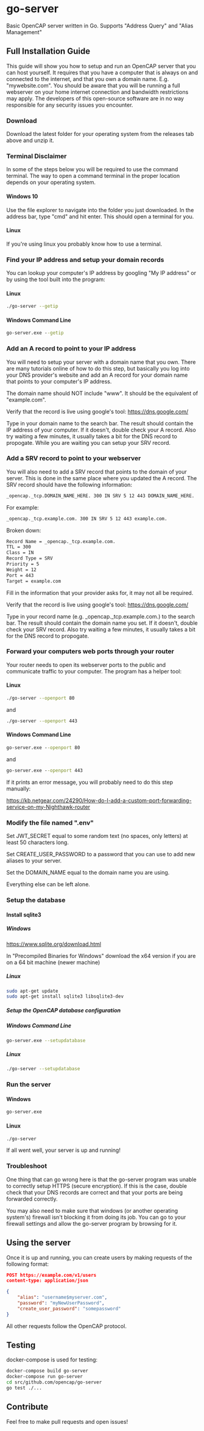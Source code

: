 # go-server

Basic OpenCAP server written in Go. Supports "Address Query" and "Alias Management"

## Full Installation Guide

This guide will show you how to setup and run an OpenCAP server that you can host yourself. It requires that you have a computer that is always on and connected to the internet, and that you own a domain name. E.g. "mywebsite.<span></span>com". You should be aware that you will be running a full webserver on your home internet connection and bandwidth restrictions may apply. The developers of this open-source software are in no way responsible for any security issues you encounter.

### Download

Download the latest folder for your operating system from the releases tab above and unzip it.

### Terminal Disclaimer

In some of the steps below you will be required to use the command terminal. The way to open a command terminal in the proper location depends on your operating system.

#### Windows 10

Use the file explorer to navigate into the folder you just downloaded. In the address bar, type "cmd" and hit enter. This should open a terminal for you.

#### Linux

If you're using linux you probably know how to use a terminal.

### Find your IP address and setup your domain records

You can lookup your computer's IP address by googling "My IP address" or by using the tool built into the program:

#### Linux

```bash
./go-server --getip
```

#### Windows Command Line

```cmd
go-server.exe --getip
```

### Add an A record to point to your IP address

You will need to setup your server with a domain name that you own. There are many tutorials online of how to do this step, but basically you log into your DNS provider's website and add an A record for your domain name that points to your computer's IP address.

The domain name should NOT include "www". It should be the equivalent of "example.com".

Verify that the record is live using google's tool: https://dns.google.com/

Type in your domain name to the search bar. The result should contain the IP address of your computer. If it doesn't, double check your A record. Also try waiting a few minutes, it usually takes a bit for the DNS record to propogate. While you are waiting you can setup your SRV record.

### Add a SRV record to point to your webserver

You will also need to add a SRV record that points to the domain of your server. This is done in the same place where you updated the A record. The SRV record should have the following information:

```bash
_opencap._tcp.DOMAIN_NAME_HERE. 300 IN SRV 5 12 443 DOMAIN_NAME_HERE.
```

For example:

```bash
_opencap._tcp.example.com. 300 IN SRV 5 12 443 example.com.
```

Broken down:

```bash
Record Name = _opencap._tcp.example.com.
TTL = 300
Class = IN
Record Type = SRV
Priority = 5
Weight = 12
Port = 443
Target = example.com
```

Fill in the information that your provider asks for, it may not all be required.

Verify that the record is live using google's tool: https://dns.google.com/

Type in your record name (e.g. \_opencap.\_tcp.example.com.) to the search bar. The result should contain the domain name you set. If it doesn't, double check your SRV record. Also try waiting a few minutes, it usually takes a bit for the DNS record to propogate.

### Forward your computers web ports through your router

Your router needs to open its webserver ports to the public and communicate traffic to your computer. The program has a helper tool:

#### Linux

```bash
./go-server --openport 80
```

and

```bash
./go-server --openport 443
```

#### Windows Command Line

```cmd
go-server.exe --openport 80
```

and

```cmd
go-server.exe --openport 443
```

If it prints an error message, you will probably need to do this step manually:

https://kb.netgear.com/24290/How-do-I-add-a-custom-port-forwarding-service-on-my-Nighthawk-router

### Modify the file named ".env"

Set JWT_SECRET equal to some random text (no spaces, only letters) at least 50 characters long.

Set CREATE_USER_PASSWORD to a password that you can use to add new aliases to your server.

Set the DOMAIN_NAME equal to the domain name you are using.

Everything else can be left alone.

### Setup the database

#### Install sqlite3

##### Windows

https://www.sqlite.org/download.html

In "Precompiled Binaries for Windows" download the x64 version if you are on a 64 bit machine (newer machine)

##### Linux

```bash
sudo apt-get update
sudo apt-get install sqlite3 libsqlite3-dev
```

##### Setup the OpenCAP database configuration

##### Windows Command Line

```bash
go-server.exe --setupdatabase
```

##### Linux

```bash
./go-server --setupdatabase
```

### Run the server

#### Windows

```bash
go-server.exe
```

#### Linux

```bash
./go-server
```

If all went well, your server is up and running!

### Troubleshoot

One thing that can go wrong here is that the go-server program was unable to correctly setup HTTPS (secure encryption). If this is the case, double check that your DNS records are correct and that your ports are being forwarded correctly.

You may also need to make sure that windows (or another operating system's) firewall isn't blocking it from doing its job. You can go to your firewall settings and allow the go-server program by browsing for it.

## Using the server

Once it is up and running, you can create users by making requests of the following format:

```json
POST https://example.com/v1/users
content-type: application/json

{
    "alias": "username$myserver.com",
    "password": "myNewUserPassword",
    "create_user_password": "somepassword"
}
```

All other requests follow the OpenCAP protocol.

## Testing

docker-compose is used for testing:

```bash
docker-compose build go-server
docker-compose run go-server
cd src/github.com/opencap/go-server
go test ./...
```

## Contribute

Feel free to make pull requests and open issues!
